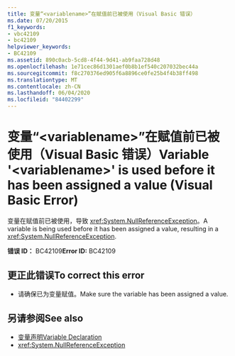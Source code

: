 ```yaml
---
title: 变量“<variablename>”在赋值前已被使用（Visual Basic 错误）
ms.date: 07/20/2015
f1_keywords:
- vbc42109
- bc42109
helpviewer_keywords:
- BC42109
ms.assetid: 890c0acb-5cd8-4f44-9d41-ab9faa728d48
ms.openlocfilehash: 1e71cec86d1301aef0b8b1ef540c207032bec44a
ms.sourcegitcommit: f8c270376ed905f6a8896ce0fe25b4f4b38ff498
ms.translationtype: MT
ms.contentlocale: zh-CN
ms.lasthandoff: 06/04/2020
ms.locfileid: "84402299"
---
```

# <a name="variable-variablename-is-used-before-it-has-been-assigned-a-value-visual-basic-error"></a><span data-ttu-id="c316b-102">变量“\<variablename>”在赋值前已被使用（Visual Basic 错误）</span><span class="sxs-lookup"><span data-stu-id="c316b-102">Variable '\<variablename>' is used before it has been assigned a value (Visual Basic Error)</span></span>
<span data-ttu-id="c316b-103">变量在赋值前已被使用，导致 <xref:System.NullReferenceException>。</span><span class="sxs-lookup"><span data-stu-id="c316b-103">A variable is being used before it has been assigned a value, resulting in a <xref:System.NullReferenceException>.</span></span>  
  
 <span data-ttu-id="c316b-104">**错误 ID：** BC42109</span><span class="sxs-lookup"><span data-stu-id="c316b-104">**Error ID:** BC42109</span></span>  
  
## <a name="to-correct-this-error"></a><span data-ttu-id="c316b-105">更正此错误</span><span class="sxs-lookup"><span data-stu-id="c316b-105">To correct this error</span></span>  
  
- <span data-ttu-id="c316b-106">请确保已为变量赋值。</span><span class="sxs-lookup"><span data-stu-id="c316b-106">Make sure the variable has been assigned a value.</span></span>  
  
## <a name="see-also"></a><span data-ttu-id="c316b-107">另请参阅</span><span class="sxs-lookup"><span data-stu-id="c316b-107">See also</span></span>

- [<span data-ttu-id="c316b-108">变量声明</span><span class="sxs-lookup"><span data-stu-id="c316b-108">Variable Declaration</span></span>](../programming-guide/language-features/variables/variable-declaration.md)
- <xref:System.NullReferenceException>
